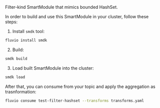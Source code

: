 Filter-kind SmartModule that mimics bounded HashSet.

In order to build and use this SmartModule in your cluster, follow these steps:

1. Install `smdk` tool:
```bash
fluvio install smdk
```
2. Build:
```bash
smdk build
```

3. Load built SmartModule into the cluster:
```bash
smdk load
```

After that, you can consume from your topic and apply the aggregation as trasnformation:
```bash
fluvio consume test-filter-hashset --transforms transforms.yaml
```

